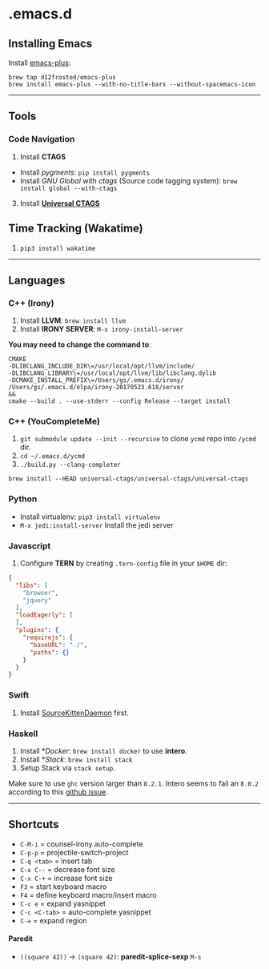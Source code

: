 # .emacs.d

## Installing Emacs
Install [emacs-plus](https://github.com/d12frosted/homebrew-emacs-plus):
```
brew tap d12frosted/emacs-plus
brew install emacs-plus --with-no-title-bars --without-spacemacs-icon
```


---


## Tools

### Code Navigation
1. Install **CTAGS**
- Install *pygments*:
  `pip install pygments`
- Install *GNU Global* with *ctags* (Source code tagging system):
  `brew install global --with-ctags`
3. Install [**Universal CTAGS**](https://github.com/universal-ctags/ctags)


## Time Tracking (Wakatime)
1. `pip3 install wakatime`


---


## Languages

### C++ (Irony)
1. Install **LLVM**: `brew install llvm`
2. Install **IRONY SERVER**:
`M-x irony-install-server`

**You may need to change the command to**:
```
CMAKE
-DLIBCLANG_INCLUDE_DIR\=/usr/local/opt/llvm/include/
-DLIBCLANG_LIBRARY\=/usr/local/opt/llvm/lib/libclang.dylib
-DCMAKE_INSTALL_PREFIX\=/Users/gs/.emacs.d/irony/
/Users/gs/.emacs.d/elpa/irony-20170523.618/server
&&
cmake --build . --use-stderr --config Release --target install
```

### C++ (YouCompleteMe)
1. `git submodule update --init --recursive` to clone `ycmd` repo into `/ycmd` dir.
2. `cd ~/.emacs.d/ycmd`
3. `./build.py --clang-completer`
```
brew install --HEAD universal-ctags/universal-ctags/universal-ctags
```

### Python
- Install virtualenv: `pip3 install virtualenv`
- `M-x jedi:install-server` Install the jedi server

### Javascript
1. Configure **TERN** by creating `.tern-config` file in your `$HOME` dir:

```json
{
  "libs": [
    "browser",
    "jquery"
  ],
  "loadEagerly": [
  ],
  "plugins": {
    "requirejs": {
      "baseURL": "./",
      "paths": {}
    }
  }
}
```

### Swift
1. Install [SourceKittenDaemon](https://github.com/terhechte/SourceKittenDaemon/releases/) first.

### Haskell
1. Install **Docker*: `brew install docker` to use **intero**.
2. Install **Stack*: `brew install stack`
3. Setup Stack via `stack setup`.

Make sure to use `ghc` version larger than `8.2.1`. Intero seems to fail an `8.0.2`
according to this [github issue](https://github.com/commercialhaskell/intero/issues/428).


---


## Shortcuts
 -  `C-M-i` = counsel-irony auto-complete
 -  `C-p-p` = projectile-switch-project
 -  `C-q <tab>` = insert tab
 -  `C-x C--` = decrease font size
 -  `C-x C-+` = increase font size
 -  `F3` = start keyboard macro
 -  `F4` = define keyboard macro/insert macro
 -  `C-c e` = expand yasnippet
 -  `C-c <C-tab>` = auto-complete yasnippet
 -  `C-=` = expand region

#### Paredit
- `((square 42))` -> `(square 42)`: **paredit-splice-sexp** `M-s`


